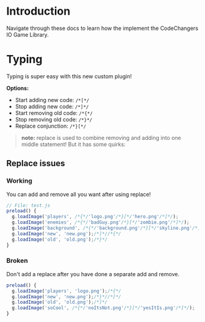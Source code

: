 # Introduction

Navigate through these docs to learn how the implement the CodeChangers IO Game Library.

# Typing

Typing is super easy with this new custom plugin!

**Options:**

- Start adding new code: `/*[*/`
- Stop adding new code: `/*]*/`
- Start removing old code: `/*{*/`
- Stop removing old code: `/*}*/`
- Replace conjunction: `/*}[*/`

> **note:** replace is used to combine removing and adding into one middle statement! But it has some quirks:

## Replace issues

### Working

You can add and remove all you want after using replace!

```javascript
// File: test.js
preload() {
  g.loadImage('players', /*{*/'logo.png'/*}[*/'hero.png'/*]*/);
  g.loadImage('enemies', /*{*/'badGuy.png'/*}[*/'zombie.png'/*]*/);
  g.loadImage('background', /*{*/'background.png'/*}[*/'skyline.png'/*]*/);/*[*/
  g.loadImage('new', 'new.png');/*]*//*{*/
  g.loadImage('old', 'old.png');/*}*/
}
```

### Broken

Don't add a replace after you have done a separate add and remove.

```javascript
preload() {
  g.loadImage('players', 'logo.png');/*{*/
  g.loadImage('new', 'new.png');/*}*//*[*/
  g.loadImage('old', 'old.png');/*]*/
  g.loadImage('soCool', /*{*/'noItsNot.png'/*}[*/'yesItIs.png'/*]*/);
}
```
